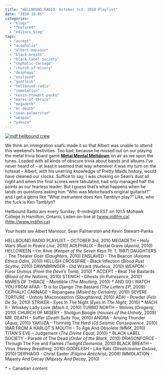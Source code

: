 ```yaml
---
title: "HELLBOUND RADIO: October 3rd, 2010 Playlist"
date: "2010-10-05"
categories: 
  - "blogs"
  - "featured"
  - "editors_blog"
tags: 
  - "accept"
  - "acephalix"
  - "albert-mansour"
  - "black-breath"
  - "black-label-society"
  - "cephalic-carnage"
  - "church-of-misery"
  - "deiphago"
  - "enslaved"
  - "godflesh"
  - "hellbound-radio"
  - "immolation"
  - "kevin-stewart-panko"
  - "mares-of-thrace"
  - "megadeth"
  - "mr-death"
  - "sean-palmerston"
  - "weapon"
  - "yakuza"
---
```


[![](http://www.hellbound.ca/wp-content/uploads/2010/06/mdf-hellbound-crew.jpg "mdf hellbound crew")](http://www.hellbound.ca/wp-content/uploads/2010/06/mdf-hellbound-crew.jpg)

We think an immigration snafu made it so that Albert was unable to attend this weekend’s festivities. Too bad, because he missed out on our playing the metal trivia board game [**Metal Mental Meltdown**](http://heavymetaladdiction.com/2008/01/16/cd-scavenger-hunt-metal-mental-meltdown-heavy-metal-trivia-board-game/) on air as we spun the tunes. Loaded with all kinds of obscure trivia about bands and albums I’ve never heard of – at least it seemed that way whenever it was my turn on the hotseat – Albert, with his unerring knowledge of Pretty Maids history, would have cleaned our clocks. Suffice to say, I was choking on Sean’s dust all night and when the final scores were tabulated, had only managed half the points as our fearless leader. But I guess that’s what happens when he lands on questions asking him “Who was Motorhead’s original guitarist?” and I get a gems like “What instrument does Ken Tamblyn play?” Like, who the fuck is Ken Tamblyn?

Hellbound Radio airs every Sunday, 9-midnight EST on 101.5 Mohawk College in Hamilton, Ontario. Listen on-line at [www.indifm.ca](http://www.indifm.ca)

Your hosts are Albert Mansour, Sean Palmerston and Kevin Stewart-Panko

HELLBOUND RADIO PLAYLIST – OCTOBER 3rd, 2010 MEGADETH – Holy Wars (_Rust in Peace Live_, 2010) ACEPHALIX – Rectal Grave (_Aporia_, 2010) HELLOWEEN – I’m Alive (_Keeper of the Seven Keys Pt. 1_, 1987) DAUGHTERS - The Theater Goer _(Daughters_, 2010) ENSLAVED - The Beacon (_Axioma Ethica Odini_, 2010) HELLISH CROSSFIRE - Black Infection (_Blood Rust Scythe_, 2010) DAWNBRINGER - Old Wizard (_Nucleus_, 2010) WEAPON - Furor Divinus (_From the Devil’s Tomb_, 2010) \* ACCEPT - Beat The Bastards (_Blood of the Nations_, 2010) STENCH – Ghosts (_In Putresence_, 2010) MARES OF THRACE – Mandible (_The Moulting_, 2010) \* AND SO I WATCH YOU FROM AFAR - D is for Django The Bastard _(The Letters EP_, 2009) CEPHALIC CARNAGE – Repangaea (_Misled by Certainty_, 2010) SEVERE TORTURE - Unholy Misconception _(Slaughtered_, 2010) ADAI – Powder (_Felo De Se_, 2010) STRIKER - Eyes In The Night (_Eyes In The Night_, 2010) \* MACH II - Whiskey Lady Love (_Mach II_, 2010) TURBID NORTH – Wolves (_Orogeny_, 2010) CHURCH OF MISERY - Shotgun Boogie (_Houses of the Unholy_, 2009) MR. DEATH – Suffer (_Death Suits You_, 2010) ANGRA - Arising Thunder (_Aqua_, 2010) YAKUZA - Thinning The Herd (_Of Seismic Consequence_, 2010) WAR FROM A HARLOT'S MOUTH - To Age And Obsolete _(MMX_, 2010) TITAN'S EVE – Judgement (_The Divine Equal_, 2010) \* BLACK LABEL SOCIETY - Parade of The Dead (_Order of the Black_, 2010) DRAGONFORCE - Through The Fire and Flames _(Twilight Dementia_, 2010) BLACK BREATH – Virus _(Heavy Breathing_, 2010) GODFLESH - Like Rats _(Streetcleaner Deluxe_, 2010) DEIPHAGO - Christ Easter _(Filipino Antichrist_, 2009) IMMOLATION - Majesty And Decay _(Majesty And Decay_, 2010)

\* = Canadian content
